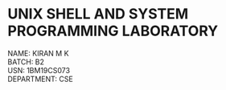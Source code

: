 # UNIX SHELL AND SYSTEM PROGRAMMING LABORATORY  
NAME: KIRAN M K  
BATCH: B2  
USN: 1BM19CS073  
DEPARTMENT: CSE
